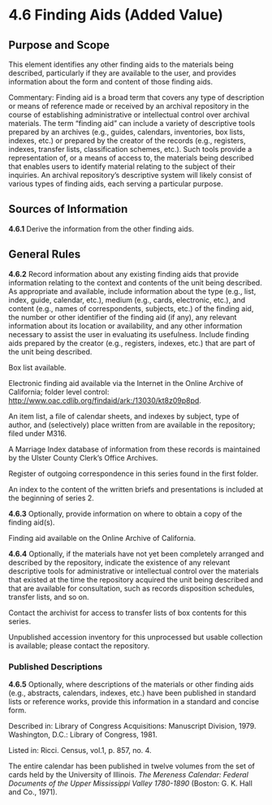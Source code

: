 # 4.6 Finding Aids (Added Value)

## Purpose and Scope

This element identifies any other finding aids to the materials being described, particularly if they are available to the user, and provides information about the form and content of those finding aids.

Commentary: Finding aid is a broad term that covers any type of description or means of reference made or received by an archival repository in the course of establishing administrative or intellectual control over archival materials. The term “finding aid” can include a variety of descriptive tools prepared by an archives (e.g., guides, calendars, inventories, box lists, indexes, etc.) or prepared by the creator of the records (e.g., registers, indexes, transfer lists, classification schemes, etc.). Such tools provide a representation of, or a means of access to, the materials being described that enables users to identify material relating to the subject of their inquiries. An archival repository’s descriptive system will likely consist of various types of finding aids, each serving a particular purpose.

## Sources of Information

**4.6.1** Derive the information from the other finding aids.

## General Rules

**4.6.2** Record information about any existing finding aids that provide information relating to the context and contents of the unit being described. As appropriate and available, include information about the type (e.g., list, index, guide, calendar, etc.), medium (e.g., cards, electronic, etc.), and content (e.g., names of correspondents, subjects, etc.) of the finding aid, the number or other identifier of the finding aid (if any), any relevant information about its location or availability, and any other information necessary to assist the user in evaluating its usefulness. Include finding aids prepared by the creator (e.g., registers, indexes, etc.) that are part of the unit being described.

Box list available.

Electronic finding aid available via the Internet in the Online Archive of California; folder level control: http://www.oac.cdlib.org/findaid/ark:/13030/kt8z09p8pd.

An item list, a file of calendar sheets, and indexes by subject, type of author, and (selectively) place written from are available in the repository; filed under M316.

A Marriage Index database of information from these records is maintained by the Ulster County Clerk’s Office Archives.

Register of outgoing correspondence in this series found in the first folder.

An index to the content of the written briefs and presentations is included at the beginning of series 2.

**4.6.3** Optionally, provide information on where to obtain a copy of the finding aid(s).

Finding aid available on the Online Archive of California.

**4.6.4** Optionally, if the materials have not yet been completely arranged and described by the repository, indicate the existence of any relevant descriptive tools for administrative or intellectual control over the materials that existed at the time the repository acquired the unit being described and that are available for consultation, such as records disposition schedules, transfer lists, and so on.

Contact the archivist for access to transfer lists of box contents for this series.

Unpublished accession inventory for this unprocessed but usable collection is available; please contact the repository.

### Published Descriptions

**4.6.5** Optionally, where descriptions of the materials or other finding aids (e.g., abstracts, calendars, indexes, etc.) have been published in standard lists or reference works, provide this information in a standard and concise form.

Described in: Library of Congress Acquisitions: Manuscript Division, 1979\. Washington, D.C.: Library of Congress, 1981.

Listed in: Ricci. Census, vol.1, p. 857, no. 4.

The entire calendar has been published in twelve volumes from the set of cards held by the University of Illinois. _The Mereness Calendar: Federal Documents of the Upper Mississippi Valley 1780-1890_ (Boston: G. K. Hall and Co., 1971).
